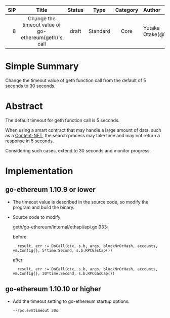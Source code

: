   |SIP|Title|Status|Type|Category|Author|Created|
  |--:|:--:|:--:|:--:|:--:|:--|:--:|
  |8|Change the timeout value of go-ethereum(geth)'s call|draft|Standard|Core|Yutaka Otake(@YErikOhtake)|2023-10-16|

# Simple Summary
Change the timeout value of geth function call from the default of 5 seconds to 30 seconds.

# Abstract
The default timeout for geth function call is 5 seconds.

When using a smart contract that may handle a large amount of data, such as a [Content-NFT](https://github.com/sanpo-blockchain/Content-NFT/), the search process may take time and may not return a response in 5 seconds.

Considering such cases, extend to 30 seconds and monitor progress.

# Implementation
## go-ethereum 1.10.9 or lower
- The timeout value is described in the source code, so modify the program and build the binary.
- Source code to modify
  
  geth/go-ethereum/internal/ethapi/api.go 933:

  before

  ```  result, err := DoCall(ctx, s.b, args, blockNrOrHash, accounts, vm.Config{}, 5*time.Second, s.b.RPCGasCap())```

  after

  ```  result, err := DoCall(ctx, s.b, args, blockNrOrHash, accounts, vm.Config{}, 30*time.Second, s.b.RPCGasCap())```

## go-ethereum 1.10.10 or higher
- Add the timeout setting to go-ethereum startup options.
  
  ```--rpc.evmtimeout 30s```
